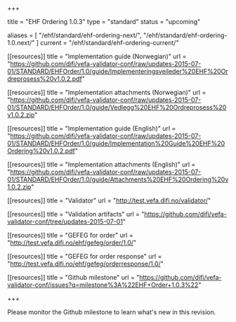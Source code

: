 +++

title = "EHF Ordering 1.0.3"
type = "standard"
status = "upcoming"

aliases = [ "/ehf/standard/ehf-ordering-next/", "/ehf/standard/ehf-ordering-1.0.next/" ]
current = "/ehf/standard/ehf-ordering-current/"

[[resources]]
title = "Implementation guide (Norwegian)"
url = "https://github.com/difi/vefa-validator-conf/raw/updates-2015-07-01/STANDARD/EHFOrder/1.0/guide/Implementeringsveileder%20EHF%20Ordreprosess%20v1.0.2.pdf"

[[resources]]
title = "Implementation attachments (Norwegian)"
url = "https://github.com/difi/vefa-validator-conf/raw/updates-2015-07-01/STANDARD/EHFOrder/1.0/guide/Vedlegg%20EHF%20Ordreprosess%20v1.0.2.zip"

[[resources]]
title = "Implementation guide (English)"
url = "https://github.com/difi/vefa-validator-conf/raw/updates-2015-07-01/STANDARD/EHFOrder/1.0/guide/Implementation%20Guide%20EHF%20Ordering%20v1.0.2.pdf"

[[resources]]
title = "Implementation attachments (English)"
url = "https://github.com/difi/vefa-validator-conf/raw/updates-2015-07-01/STANDARD/EHFOrder/1.0/guide/Attachments%20EHF%20Ordering%20v1.0.2.zip"

[[resources]]
title = "Validator"
url = "http://test.vefa.difi.no/validator/"

[[resources]]
title = "Validation artifacts"
url = "https://github.com/difi/vefa-validator-conf/tree/updates-2015-07-01"

[[resources]]
title = "GEFEG for order"
url = "http://test.vefa.difi.no/ehf/gefeg/order/1.0/"

[[resources]]
title = "GEFEG for order response"
url = "http://test.vefa.difi.no/ehf/gefeg/orderresponse/1.0/"

[[resources]]
title = "Github milestone"
url = "https://github.com/difi/vefa-validator-conf/issues?q=milestone%3A%22EHF+Order+1.0.3%22"

+++

Please monitor the Github milestone to learn what's new in this revision.
